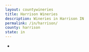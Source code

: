 ```yaml
---
layout: countywineries
title: Harrison Wineries
description: Wineries in Harrison IN
permalink: /in/harrison/
county: harrison
state: in
---
```

-
